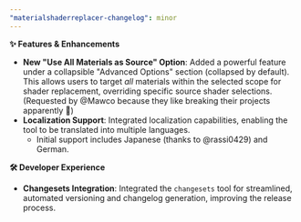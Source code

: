 ```yaml
---
"materialshaderreplacer-changelog": minor
---
```


**✨ Features & Enhancements**

*   **New "Use All Materials as Source" Option**: Added a powerful feature under a collapsible "Advanced Options" section (collapsed by default). This allows users to target *all* materials within the selected scope for shader replacement, overriding specific source shader selections. (Requested by @Mawco because they like breaking their projects apparently 🤷)
*   **Localization Support**: Integrated localization capabilities, enabling the tool to be translated into multiple languages.
    *   Initial support includes Japanese (thanks to @rassi0429) and German.

**🛠️ Developer Experience**

*   **Changesets Integration**: Integrated the `changesets` tool for streamlined, automated versioning and changelog generation, improving the release process.